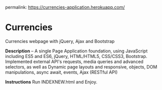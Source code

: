 permalink: https://currencies-application.herokuapp.com/

# Currencies
Currencies webpage with jQuery, Ajax and Bootstrap 

**Description**
– A single Page Application foundation, using JavaScript including ES5 and ES6, jQuery, HTML/HTML5, CSS/CSS3, Bootstrap. Implemented external API's requests, media queries and advanced selectors, as well as Dynamic page layouts and responsive, objects, DOM manipulations, async await, events, Ajax (RESTful API)

**Instructions**
Run INDEXNEW.html and Enjoy.

